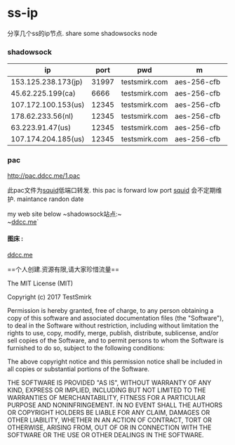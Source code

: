 # ss-ip
分享几个ss的ip节点. 
share some shadowsocks node
### shadowsock  

ip | port  | pwd | m|
---- | --- | --- | --- |
153.125.238.173(jp) | 31997 | testsmirk.com | aes-256-cfb
45.62.225.199(ca) | 6666 | testsmirk.com | aes-256-cfb
107.172.100.153(us) | 12345 | testsmirk.com | aes-256-cfb
178.62.233.56(nl) | 12345 | testsmirk.com | aes-256-cfb
63.223.91.47(us) | 12345| testsmirk.com | aes-256-cfb
107.174.204.185(us) | 12345 | testsmirk.com | aes-256-cfb  
### pac 

http://pac.ddcc.me/1.pac  

此pac文件为[squid](https://github.com/rptec/squid-PAC)低端口转发.
this pac is forward low port [squid](https://github.com/rptec/squid-PAC)
会不定期维护.  maintance randon date

my web site below
~shadowsock站点:~  
~[ddcc.me](http://ddcc.me)` 
#### 图床 :  
[ddcc.me](http://ddcc.me)  

==个人创建.资源有限,请大家珍惜流量==



The MIT License (MIT)

Copyright (c) 2017 TestSmirk

Permission is hereby granted, free of charge, to any person obtaining a copy
of this software and associated documentation files (the "Software"), to deal
in the Software without restriction, including without limitation the rights
to use, copy, modify, merge, publish, distribute, sublicense, and/or sell
copies of the Software, and to permit persons to whom the Software is
furnished to do so, subject to the following conditions:

The above copyright notice and this permission notice shall be included in all
copies or substantial portions of the Software.

THE SOFTWARE IS PROVIDED "AS IS", WITHOUT WARRANTY OF ANY KIND, EXPRESS OR
IMPLIED, INCLUDING BUT NOT LIMITED TO THE WARRANTIES OF MERCHANTABILITY,
FITNESS FOR A PARTICULAR PURPOSE AND NONINFRINGEMENT. IN NO EVENT SHALL THE
AUTHORS OR COPYRIGHT HOLDERS BE LIABLE FOR ANY CLAIM, DAMAGES OR OTHER
LIABILITY, WHETHER IN AN ACTION OF CONTRACT, TORT OR OTHERWISE, ARISING FROM,
OUT OF OR IN CONNECTION WITH THE SOFTWARE OR THE USE OR OTHER DEALINGS IN THE
SOFTWARE.
